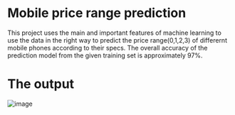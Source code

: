 # Mobile price range prediction
This project uses the main and important features of machine learning to use the data in the right way to predict the price range(0,1,2,3) of differernt mobile phones according to their specs.
The overall accuracy of the prediction model from the given training set is approximately 97%.

# The output
![image](https://github.com/user-attachments/assets/e5e3ba73-700e-4295-9c28-8e6831e120c2)
